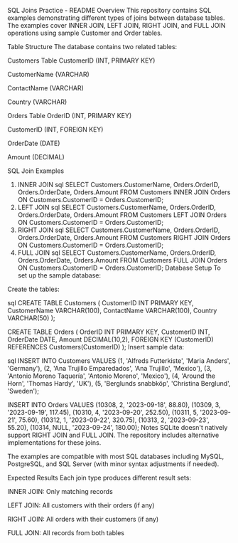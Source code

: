 SQL Joins Practice - README
Overview
This repository contains SQL examples demonstrating different types of joins between database tables. The examples cover INNER JOIN, LEFT JOIN, RIGHT JOIN, and FULL JOIN operations using sample Customer and Order tables.

Table Structure
The database contains two related tables:

Customers Table
CustomerID (INT, PRIMARY KEY)

CustomerName (VARCHAR)

ContactName (VARCHAR)

Country (VARCHAR)

Orders Table
OrderID (INT, PRIMARY KEY)

CustomerID (INT, FOREIGN KEY)

OrderDate (DATE)

Amount (DECIMAL)

SQL Join Examples
1. INNER JOIN
sql
SELECT Customers.CustomerName, Orders.OrderID, Orders.OrderDate, Orders.Amount
FROM Customers
INNER JOIN Orders ON Customers.CustomerID = Orders.CustomerID;
2. LEFT JOIN
sql
SELECT Customers.CustomerName, Orders.OrderID, Orders.OrderDate, Orders.Amount
FROM Customers
LEFT JOIN Orders ON Customers.CustomerID = Orders.CustomerID;
3. RIGHT JOIN
sql
SELECT Customers.CustomerName, Orders.OrderID, Orders.OrderDate, Orders.Amount
FROM Customers
RIGHT JOIN Orders ON Customers.CustomerID = Orders.CustomerID;
4. FULL JOIN
sql
SELECT Customers.CustomerName, Orders.OrderID, Orders.OrderDate, Orders.Amount
FROM Customers
FULL JOIN Orders ON Customers.CustomerID = Orders.CustomerID;
Database Setup
To set up the sample database:

Create the tables:

sql
CREATE TABLE Customers (
    CustomerID INT PRIMARY KEY,
    CustomerName VARCHAR(100),
    ContactName VARCHAR(100),
    Country VARCHAR(50)
);

CREATE TABLE Orders (
    OrderID INT PRIMARY KEY,
    CustomerID INT,
    OrderDate DATE,
    Amount DECIMAL(10,2),
    FOREIGN KEY (CustomerID) REFERENCES Customers(CustomerID)
);
Insert sample data:

sql
INSERT INTO Customers VALUES 
(1, 'Alfreds Futterkiste', 'Maria Anders', 'Germany'),
(2, 'Ana Trujillo Emparedados', 'Ana Trujillo', 'Mexico'),
(3, 'Antonio Moreno Taquería', 'Antonio Moreno', 'Mexico'),
(4, 'Around the Horn', 'Thomas Hardy', 'UK'),
(5, 'Berglunds snabbköp', 'Christina Berglund', 'Sweden');

INSERT INTO Orders VALUES
(10308, 2, '2023-09-18', 88.80),
(10309, 3, '2023-09-19', 117.45),
(10310, 4, '2023-09-20', 252.50),
(10311, 5, '2023-09-21', 75.60),
(10312, 1, '2023-09-22', 320.75),
(10313, 2, '2023-09-23', 55.20),
(10314, NULL, '2023-09-24', 180.00);
Notes
SQLite doesn't natively support RIGHT JOIN and FULL JOIN. The repository includes alternative implementations for these joins.

The examples are compatible with most SQL databases including MySQL, PostgreSQL, and SQL Server (with minor syntax adjustments if needed).

Expected Results
Each join type produces different result sets:

INNER JOIN: Only matching records

LEFT JOIN: All customers with their orders (if any)

RIGHT JOIN: All orders with their customers (if any)

FULL JOIN: All records from both tables


